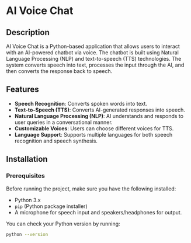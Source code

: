 # AI Voice Chat

## Description

AI Voice Chat is a Python-based application that allows users to interact with an AI-powered chatbot via voice. The chatbot is built using Natural Language Processing (NLP) and text-to-speech (TTS) technologies. The system converts speech into text, processes the input through the AI, and then converts the response back to speech.

## Features

- **Speech Recognition**: Converts spoken words into text.
- **Text-to-Speech (TTS)**: Converts AI-generated responses into speech.
- **Natural Language Processing (NLP)**: AI understands and responds to user queries in a conversational manner.
- **Customizable Voices**: Users can choose different voices for TTS.
- **Language Support**: Supports multiple languages for both speech recognition and speech synthesis.

## Installation

### Prerequisites

Before running the project, make sure you have the following installed:
- Python 3.x
- `pip` (Python package installer)
- A microphone for speech input and speakers/headphones for output.

You can check your Python version by running:
```bash
python --version
